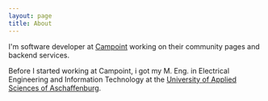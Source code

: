 ```yaml
---
layout: page
title: About
---
```


I'm software developer at [Campoint](http://www.campoint.net) working on their community pages and backend services.

Before I started working at Campoint, i got my M. Eng. in Electrical Engineering and Information Technology at the [University of Applied Sciences of Aschaffenburg](http://www.hs-ab.de/).
